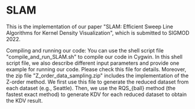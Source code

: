 # SLAM
This is the implementation of our paper "SLAM: Efficient Sweep Line Algorithms for Kernel Density Visualization", which is submitted to SIGMOD 2022.

Compiling and running our code:
You can use the shell script file "compile_and_run_SLAM.sh" to compile our code in Cygwin. In this shell script file, we also describe different input parameters and provide one example for running our code. Please check this file for details. Moreover, the zip file "Z_order_data_sampling.zip" includes the implementation of the Z-order method. We first use this file to generate the reduced dataset from each dataset (e.g., Seattle). Then, we use the RQS_{ball} method (the fastest exact method) to generate KDV for each reduced dataset to obtain the KDV result.
